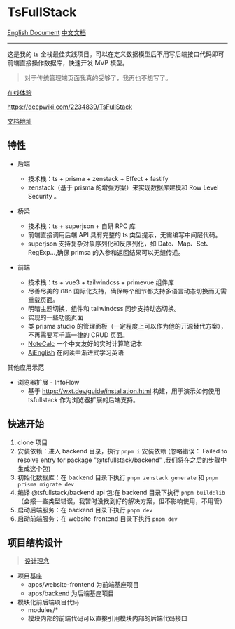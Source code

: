 # TsFullStack

[English Document](./README.md) [中文文档](./README_zh.md)

---

这是我的 ts 全栈最佳实践项目。可以在定义数据模型后不用写后端接口代码即可前端直接操作数据库，快速开发 MVP 模型。

> 对于传统管理端页面我真的受够了，我再也不想写了。

[在线体验](http://tsfullstack.heartstack.space/)

https://deepwiki.com/2234839/TsFullStack

[文档地址](https://shenzilong.cn/index/TsFullStack.html#20250413211142-d533spm)

## 特性

- 后端
  - 技术栈：ts + prisma + zenstack + Effect + fastify
  - zenstack（基于 prisma 的增强方案）来实现数据库建模和 Row Level Security 。

- 桥梁
  - 技术栈：ts + superjson + 自研 RPC 库
  - 前端直接调用后端 API 具有完整的 ts 类型提示，无需编写中间层代码。
  - superjson 支持复杂对象序列化和反序列化，如 Date、Map、Set、RegExp...,确保 primsa 的入参和返回结果可以无缝传递。

- 前端
  - 技术栈：ts + vue3 + tailwindcss + primevue 组件库
  - 尽善尽美的 i18n 国际化支持，确保每个细节都支持多语言动态切换而无需重载页面。
  - 明暗主题切换，组件和 tailwindcss 同步支持动态切换。
  - 实现的一些功能页面
   - 类 prisma studio 的管理面板（一定程度上可以作为他的开源替代方案），不再需要写千篇一律的 CRUD 页面。
   - [NoteCalc](https://tsfullstack.heartstack.space/noteCalc) 一个中文友好的实时计算笔记本
   - [AiEnglish](https://tsfullstack.heartstack.space/AiEnglish) 在阅读中渐进式学习英语

其他应用示范

- 浏览器扩展 - InfoFlow
  - 基于 https://wxt.dev/guide/installation.html 构建，用于演示如何使用 tsfullstack 作为浏览器扩展的后端支持。

## 快速开始

1. clone 项目
2. 安装依赖：进入 backend 目录，执行 `pnpm i` 安装依赖 (忽略错误： Failed to resolve entry for package "@tsfullstack/backend" ,我们将在之后的步骤中生成这个包)
3. 初始化数据库：在 backend 目录下执行 `pnpm zenstack generate` 和 `pnpm prisma migrate dev`
4. 编译 @tsfullstack/backend api 包:在 backend 目录下执行 `pnpm build:lib` （会报一些类型错误，我暂时没找到好的解决方案，但不影响使用，不用管）
5. 启动后端服务：在 backend 目录下执行 `pnpm dev`
6. 启动前端服务：在 website-frontend 目录下执行 `pnpm dev`

## 项目结构设计

> [设计理念](https://shenzilong.cn/index/如何实现模块化加载的前端和后端代码.html)

- 项目基座
  - apps/website-frontend 为前端基座项目
  - apps/backend 为后端基座项目
- 模块化前后端项目代码
  - modules/*
  - 模块内部的前端代码可以直接引用模块内部的后端代码接口
